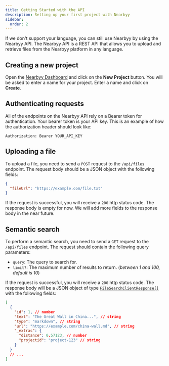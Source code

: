 ```yaml
---
title: Getting Started with the API
description: Setting up your first project with Nearbyy
sidebar:
  order: 2
---
```


If we don't support your language, you can still use Nearbyy by using the Nearbyy API. The Nearbyy API is a REST API that allows you to upload and retrieve files from the Nearbyy platform in any language.

## Creating a new project

Open the [Nearbyy Dashboard](https://nearbyy.com/dashboard) and click on the **New Project** button. You will be asked to enter a name for your project. Enter a name and click on **Create**.

## Authenticating requests

All of the endpoints on the Nearbyy API rely on a Bearer token for authentication. Your bearer token is your API key. This is an example of how the authorization header should look like:

```
Authorization: Bearer YOUR_API_KEY
```

## Uploading a file

To upload a file, you need to send a `POST` request to the `/api/files` endpoint. The request body should be a JSON object with the following fields:

```json title="Request body"
{
  "fileUrl": "https://example.com/file.txt"
}
```

If the request is successful, you will receive a `200` http status code. The response body is empty for now. We will add more fields to the response body in the near future.

## Semantic search

To perform a semantic search, you need to send a `GET` request to the `/api/files` endpoint. The request should contain the following query parameters:

- `query`: The query to search for.
- `limit?`: The maximum number of results to return. (_between 1 and 100, default is 10_)

If the request is successful, you will receive a `200` http status code. The response body will be a JSON object of type [`FileSearchClientResponse[]`](../../typescript-sdk/file-search-client-response) with the following fields:

```json title="Response body"
[
  {
    "id": 1, // number
    "text": "The Great Wall in China...", // string
    "type": "markdown", // string
    "url": "https://example.com/china-wall.md", // string
    "_extras": {
      "distance": 0.57123, // number
      "projectid": "project-123" // string
    }
  }
  // ...
]
```

